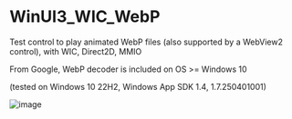 # WinUI3_WIC_WebP

Test control to play animated WebP files (also supported by a WebView2 control), with WIC, Direct2D, MMIO

From Google, WebP decoder is included on OS >= Windows 10

(tested on Windows 10 22H2, Windows App SDK 1.4, 1.7.250401001)

![image](https://github.com/castorix/WinUI3_WIC_WebP/assets/22345506/443c4cd8-ab29-483b-9fd3-3cfd45abe152)

